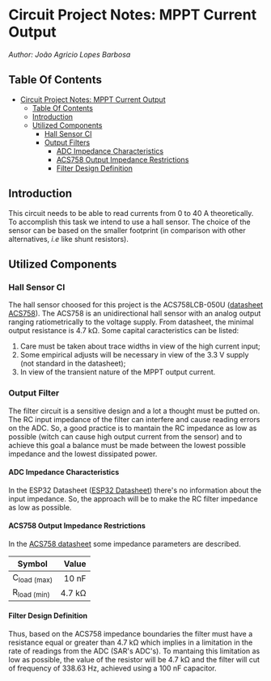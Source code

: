 # Circuit Project Notes: MPPT Current Output 

*Author: João Agricio Lopes Barbosa*

## Table Of Contents
- [Circuit Project Notes: MPPT Current Output](#circuit-project-notes-mppt-current-output)
  - [Table Of Contents](#table-of-contents)
  - [Introduction](#introduction)
  - [Utilized Components](#utilized-components)
    - [Hall Sensor CI](#hall-sensor-ci)
    - [Output Filters](#output-filters)
      - [ADC Impedance Characteristics](#adc-impedance-characteristics)
      - [ACS758 Output Impedance Restrictions](#acs758-output-impedance-restrictions)
      - [Filter Design Definition](#filter-design-definition)

## Introduction

This circuit needs to be able to read currents from 0 to 40 A theoretically. To accomplish this task we intend to use a hall sensor. The choice of the sensor can be based on the smaller footprint (in comparison with other alternatives, _i.e_ like shunt resistors).

## Utilized Components

### Hall Sensor CI

The hall sensor choosed for this project is the ACS758LCB-050U ([datasheet ACS758](https://github.com/Collab-Barco-Solar/poente-boards/blob/develop/electric_project/telemetria_hardware/2020/Base%20Material/Current%20Sensing/Current%20from%20MPPT/ACS758-Datasheet.pdf)). The ACS758 is an unidirectional hall sensor with an analog output ranging ratiometrically to the voltage supply. From datasheet, the minimal output resistance is 4.7 k<span>&#8486;</span>. Some capital caracteristics can be listed:

1. Care must be taken about trace widths in view of the high current input;
2. Some empirical adjusts will be necessary in view of the 3.3 V supply (not standard in the datasheet);
3. In view of the transient nature of the MPPT output current.

### Output Filter

The filter circuit is a sensitive design and a lot a thought must be putted on. The RC input impedance of the filter can interfere and cause reading errors on the ADC. So, a good practice is to mantain the RC impedance as low as possible (witch can cause high output current from the sensor) and to achieve this goal  a balance must be made between the lowest possible impedance and the lowest dissipated power.

#### ADC Impedance Characteristics

In the ESP32 Datasheet ([ESP32 Datasheet](https://github.com/Collab-Barco-Solar/poente-boards/blob/develop/electric_project/telemetria_hardware/2020/Base%20Material/datasheets/MCU's/esp32_datasheet_en.pdf)) there's no information about the input impedance. So, the approach will be to make the RC filter impedance as low as possible.

#### ACS758 Output Impedance Restrictions

In the [ACS758 datasheet](https://github.com/Collab-Barco-Solar/poente-boards/blob/develop/electric_project/telemetria_hardware/2020/Base%20Material/Current%20Sensing/Current%20from%20MPPT/ACS758-Datasheet.pdf) some impedance parameters are described.

|Symbol                |Value                     |
| -------------------- | ------------------------:|
|C<sub>load (max)</sub>| 10 nF                    |
|R<sub>load (min)</sub>| 4.7 k<span>&#8486;</span>|

#### Filter Design Definition

Thus, based on the ACS758 impedance boundaries the filter must have a resistance equal or greater than 4.7 k<span>&#8486;</span> which implies in a limitation in the rate of readings from the ADC (SAR's ADC's). To mantaing this limitation as low as possible, the value of the resistor will be 4.7 k<span>&#8486;</span> and the filter will cut of frequency of 338.63 Hz, achieved using a 100 nF capacitor.
